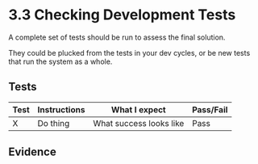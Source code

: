 # 3.3 Checking Development Tests

A complete set of tests should be run to assess the final solution.

They could be plucked from the tests in your dev cycles, or be new tests that run the system as a whole.

## Tests

| Test | Instructions                        | What I expect                                                                                   | Pass/Fail |
| ---- | ----------------------------------- | ----------------------------------------------------------------------------------------------- | --------- |
| X    | Do thing  | What success looks like   | Pass      |

## Evidence
